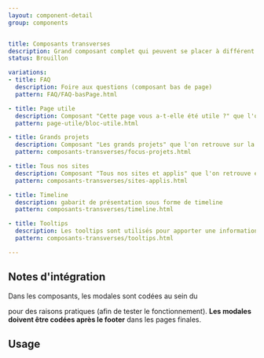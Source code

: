 ```yaml
---
layout: component-detail
group: components


title: Composants transverses
description: Grand composant complet qui peuvent se placer à différent endroit des pages.
status: Brouillon

variations:
- title: FAQ
  description: Foire aux questions (composant bas de page)
  pattern: FAQ/FAQ-basPage.html

- title: Page utile
  description: Composant "Cette page vous a-t-elle été utile ?" que l'on retrouve en bas de page.
  pattern: page-utile/bloc-utile.html

- title: Grands projets
  description: Composant "Les grands projets" que l'on retrouve sur la page d'accueil. Une mise en avant, un focus sur des grandes thématiques
  pattern: composants-transverses/focus-projets.html

- title: Tous nos sites
  description: Composant "Tous nos sites et applis" que l'on retrouve en bas de page de la page d'accueil.
  pattern: composants-transverses/sites-applis.html

- title: Timeline
  description: gabarit de présentation sous forme de timeline
  pattern: composants-transverses/timeline.html

- title: Tooltips
  description: Les tooltips sont utilisés pour apporter une information supplémentaire.
  pattern: composants-transverses/tooltips.html

---
```



## Notes d'intégration

Dans les composants, les modales sont codées au sein du <main> pour des raisons pratiques (afin de tester le fonctionnement).
**Les modales doivent être codées après le footer** dans les pages finales.


## Usage
